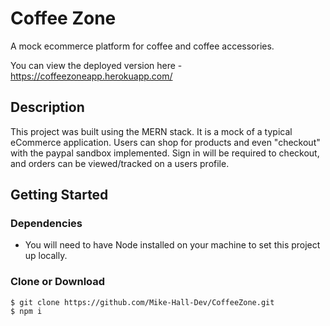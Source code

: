 # Coffee Zone

A mock ecommerce platform for coffee and coffee accessories.

You can view the deployed version here - https://coffeezoneapp.herokuapp.com/

## Description
This project was built using the MERN stack. It is a mock of a typical eCommerce application. Users can shop for products and even "checkout" with the paypal sandbox implemented. Sign in will be required to checkout, and orders can be viewed/tracked on a users profile.

## Getting Started

### Dependencies

* You will need to have Node installed on your machine to set this project up locally.

### Clone or Download
```terminal
$ git clone https://github.com/Mike-Hall-Dev/CoffeeZone.git
$ npm i
```

